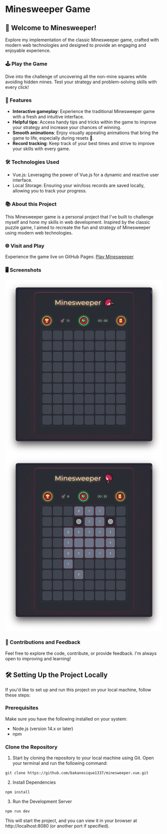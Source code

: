 # Minesweeper Game

## 🌟 Welcome to Minesweeper!

Explore my implementation of the classic Minesweeper game, crafted with modern web technologies and designed to provide an engaging and enjoyable experience.

### 🕹️ Play the Game

Dive into the challenge of uncovering all the non-mine squares while avoiding hidden mines. Test your strategy and problem-solving skills with every click!

### 🚀 Features

- **Interactive gameplay**: Experience the traditional Minesweeper game with a fresh and intuitive interface. 
- **Helpful tips**: Access handy tips and tricks within the game to improve your strategy and increase your chances of winning.
- **Smooth animations**: Enjoy visually appealing animations that bring the game to life, especially during resets 🗿.
- **Record tracking**: Keep track of your best times and strive to improve your skills with every game. 

### 🛠️ Technologies Used

- Vue.js: Leveraging the power of Vue.js for a dynamic and reactive user interface.
- Local Storage: Ensuring your win/loss records are saved locally, allowing you to track your progress.

### 📚 About this Project

This Minesweeper game is a personal project that I've built to challenge myself and hone my skills in web development. Inspired by the classic puzzle game, I aimed to recreate the fun and strategy of Minesweeper using modern web technologies.

### 🌐 Visit and Play

Experience the game live on GitHub Pages:
[Play Minesweeper](https://bakanesique1337.github.io/minesweeper.vue/)

### 🖥️ Screenshots

![Minesweeper interface](./src/assets/minesweeper-unplayed.png)
![Minesweeper gameplay](./src/assets/minesweeper-played.png)


### 🤝 Contributions and Feedback

Feel free to explore the code, contribute, or provide feedback. I'm always open to improving and learning!

## 🛠️ Setting Up the Project Locally

If you'd like to set up and run this project on your local machine, follow these steps:

### Prerequisites

Make sure you have the following installed on your system:

- Node.js (version 14.x or later)
- npm

### Clone the Repository

1. Start by cloning the repository to your local machine using Git. Open your terminal and run the following command:

```shell
git clone https://github.com/bakanesique1337/minesweeper.vue.git
```

2. Install Dependencies

```shell
npm install
```

3. Run the Development Server

```shell
npm run dev
```
This will start the project, and you can view it in your browser at http://localhost:8080 (or another port if specified).
